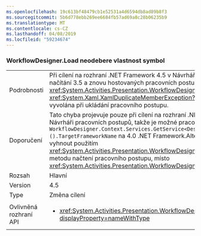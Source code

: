 ```yaml
---
ms.openlocfilehash: 19c613bf48479cb1e52531a4d6594db8ad89b8f3
ms.sourcegitcommit: 5b6d778ebb269ee6684fb57ad69a8c28b06235b9
ms.translationtype: MT
ms.contentlocale: cs-CZ
ms.lasthandoff: 04/08/2019
ms.locfileid: "59234674"
---
```

### <a name="workflowdesignerload-doesnt-remove-symbol-property"></a>WorkflowDesigner.Load neodebere vlastnost symbol

|   |   |
|---|---|
|Podrobnosti|Při cílení na rozhraní .NET Framework 4.5 v Návrháři pracovních postupů a načítání 3.5 a znovu hostovaných pracovních postupů s <xref:System.Activities.Presentation.WorkflowDesigner.Load> metody <xref:System.Xaml.XamlDuplicateMemberException?displayProperty=name> je vyvolána při ukládání pracovního postupu.|
|Doporučení|Tato chyba projevuje pouze při cílení na rozhraní .NET Framework 4.5 v Návrháři pracovních postupů, takže je možné pracovat kolem tak, že nastavíte <code>WorkflowDesigner.Context.Services.GetService&lt;DesignerConfigurationService&gt;().TargetFrameworkName</code> na 4.0 .NET Framework.Alternatively může být problém vyhnout použitím <xref:System.Activities.Presentation.WorkflowDesigner.Load(System.String)> metodu načtení pracovního postupu, místo <xref:System.Activities.Presentation.WorkflowDesigner.Load>.|
|Rozsah|Hlavní|
|Version|4.5|
|Type|Změna cílení|
|Ovlivněná rozhraní API|<ul><li><xref:System.Activities.Presentation.WorkflowDesigner.Load?displayProperty=nameWithType></li></ul>|
